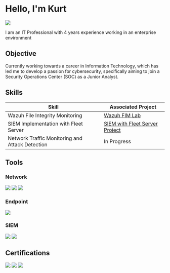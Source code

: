 # Hello, I'm Kurt
<a href="https://ca.linkedin.com/in/kurt-yakimoski-42b34b303"><img src="https://img.shields.io/badge/-LinkedIn-0072b1?&style=for-the-badge&logo=linkedin&logoColor=white" /></a>


I am an IT Professional with 4 years experience working in an enterprise environment 

## Objective

Currently working towards a career in Information Technology, which has led me to develop a passion for cybersecurity, specifically aiming to join a Security Operations Center (SOC) as a Junior Analyst.

## Skills

| Skill                                         | Associated Project         |
|-----------------------------------------------|----------------------------|
| Wazuh File Integrity Monitoring               | <a href="https://github.com/Kurtyako/Wazuh-FIM-Lab/tree/main">Wazuh FIM Lab</a>|
| SIEM Implementation with Fleet Server          | <a href="https://github.com/Kurtyako/SIEM-Implementation">SIEM with Fleet Server Project</a>|
| Network Traffic Monitoring and Attack Detection | <a >In Progress</a>|
## Tools

### Network
<div>
    <img src="https://img.shields.io/badge/-Wireshark-1679A7?&style=for-the-badge&logo=Wireshark&logoColor=white" />
    <img src="https://img.shields.io/badge/-Suricata-EF3B2D?&style=for-the-badge&logo=Suricata&logoColor=white" />
    <img src="https://img.shields.io/badge/-Snort-FF0000?&style=for-the-badge&logo=Snort&logoColor=white" />

</div>

### Endpoint
<div>
    <img src="https://img.shields.io/badge/-Microsoft_Defender_for_Endpoint-00A4EF?&style=for-the-badge&logo=Microsoft&logoColor=white" />
   
</div>

### SIEM
<div>
    <img src="https://img.shields.io/badge/-Splunk-000000?&style=for-the-badge&logo=Splunk&logoColor=white" />
    <img src="https://img.shields.io/badge/-Elastic-005571?&style=for-the-badge&logo=Elastic&logoColor=white" />
</div>

## Certifications
<div>
<img src="https://img.shields.io/badge/-Security%2B-FF0000?&style=for-the-badge&logo=CompTIA&logoColor=white" />
<img src="https://img.shields.io/badge/-Google%20Cybersecurity%20Professional-4285F4?style=for-the-badge&logo=google&logoColor=white" />
<img src="https://img.shields.io/badge/-AWS%20Academy%20Cloud%20Foundations-FF9900?style=for-the-badge&logo=amazonaws&logoColor=white" />
